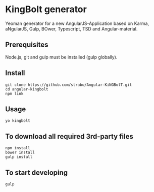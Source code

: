 KingBolt generator
==================
Yeoman generator for a new AngularJS-Application based on
Karma, aNgularJS, Gulp, BOwer, Typescript,
TSD and Angular-material.

Prerequisites
-------------
Node.js, git and gulp must be installed (gulp globally).

Install
-------
```
git clone https://github.com/strabu/Angular-KiNGBolT.git
cd angular-kingbolt
npm link
```

Usage
-----
```
yo kingbolt
```

To download all required 3rd-party files
-------------------
```
npm install
bower install
gulp install
```


To start developing
-------------------
```
gulp
```

